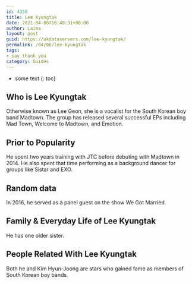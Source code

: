 ```yaml
---
id: 4350
title: Lee Kyungtak
date: 2021-04-06T16:48:31+00:00
author: Laima
layout: post
guid: https://ukdataservers.com/lee-kyungtak/
permalink: /04/06/lee-kyungtak
tags:
- say thank you
category: Guides
---
```


* some text
{: toc}


## Who is Lee Kyungtak
                  
                  
                  
Otherwise known as Lee Geon, she is a vocalist for the South Korean boy band Madtown. The group has released several successful EPs including Mad Town, Welcome to Madtown, and Emotion.
                  
              
            
              
            
                
                
                
## Prior to Popularity
                  
                  
                  
He spent two years training with JTC before debuting with Madtown in 2014. He also spent that time performing as a background dancer for groups like Sistar and EXO.
                  
              
            
              
            
                
                
                
## Random data
                  
                  
                  
In 2016, he served as a panel guest on the show We Got Married.
                  
              
            
              
            
                
                
                
## Family & Everyday Life of Lee Kyungtak
                  
                  
                  
He has one older sister.
                  
              
            
              
            
                
                
                
## People Related With Lee Kyungtak
                  
                  
                  
Both he and Kim Hyun-Joong are stars who gained fame as members of South Korean boy bands.
                  
              
            
              
            
                
              
            
              
              
            
            
              
            
          
          
          